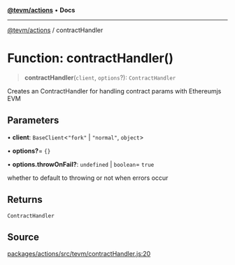 [**@tevm/actions**](../README.md) • **Docs**

***

[@tevm/actions](../globals.md) / contractHandler

# Function: contractHandler()

> **contractHandler**(`client`, `options`?): `ContractHandler`

Creates an ContractHandler for handling contract params with Ethereumjs EVM

## Parameters

• **client**: `BaseClient`\<`"fork"` \| `"normal"`, `object`\>

• **options?**= `{}`

• **options.throwOnFail?**: `undefined` \| `boolean`= `true`

whether to default to throwing or not when errors occur

## Returns

`ContractHandler`

## Source

[packages/actions/src/tevm/contractHandler.js:20](https://github.com/evmts/tevm-monorepo/blob/main/packages/actions/src/tevm/contractHandler.js#L20)
